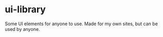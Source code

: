 # ui-library
 Some UI elements for anyone to use. Made for my own sites, but can be used by anyone.
